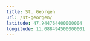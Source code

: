```yaml
---
title: St. Georgen
url: /st-georgen/
latitude: 47.944764400000004
longitude: 11.088494500000001
---
```

